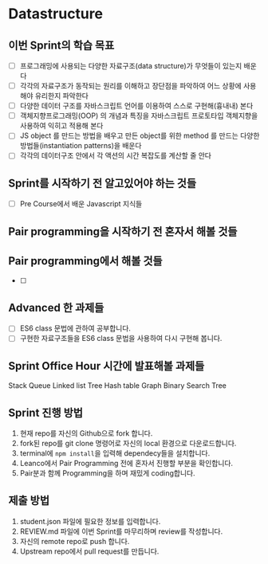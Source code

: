 # Datastructure

## 이번 Sprint의 학습 목표

- [ ] 프로그래밍에 사용되는 다양한 자료구조(data structure)가 무엇들이 있는지 배운다
- [ ] 각각의 자료구조가 동작되는 원리를 이해하고 장단점을 파악하여 어느 상황에 사용해야 유리한지 파악한다
- [ ] 다양한 데이터 구조를 자바스크립트 언어를 이용하여 스스로 구현해(흉내내) 본다
- [ ] 객체지향프로그래밍(OOP) 의 개념과 특징을 자바스크립트 프로토타입 객체지향을 사용하여 익히고 적용해 본다
- [ ] JS object 를 만드는 방법을 배우고 만든 object를 위한 method 를 만드는 다양한 방법들(instantiation patterns)을 배운다
- [ ] 각각의 데이터구조 안에서 각 액션의 시간 복잡도를 계산할 줄 안다

## Sprint를 시작하기 전 알고있어야 하는 것들

- [ ] Pre Course에서 배운 Javascript 지식들

## Pair programming을 시작하기 전 혼자서 해볼 것들

## Pair programming에서 해볼 것들

- [ ]

## Advanced 한 과제들

- [ ] ES6 class 문법에 관하여 공부합니다.
- [ ] 구현한 자료구조들을 ES6 class 문법을 사용하여 다시 구현해 봅니다.

## Sprint Office Hour 시간에 발표해볼 과제들

Stack
Queue
Linked list
Tree
Hash table
Graph
Binary Search Tree

## Sprint 진행 방법

1. 현재 repo를 자신의 Github으로 fork 합니다.
2. fork된 repo를 git clone 명령어로 자신의 local 환경으로 다운로드합니다.
3. terminal에 `npm install`을 입력해 dependecy들을 설치합니다.
4. Leanco에서 Pair Programming 전에 혼자서 진행할 부분을 확인합니다.
5. Pair분과 함께 Programming을 하며 재밌게 coding합니다.

## 제출 방법

1. student.json 파일에 필요한 정보를 입력합니다.
2. REVIEW.md 파일에 이번 Sprint를 마무리하며 review를 작성합니다.
3. 자신의 remote repo로 push 합니다.
4. Upstream repo에서 pull request를 만듭니다.
